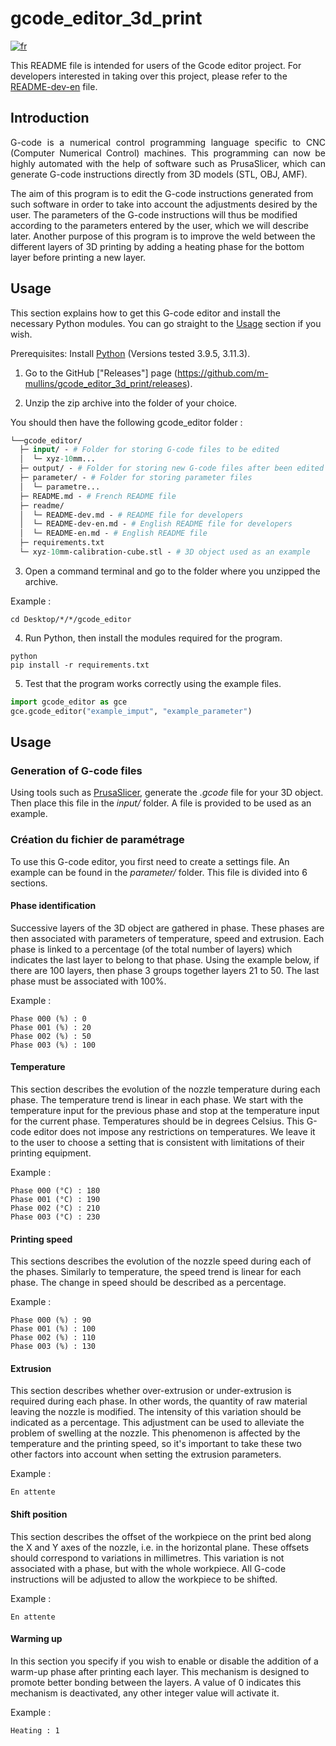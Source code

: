# gcode_editor_3d_print

[![fr](https://img.shields.io/badge/lang-fr-blue.svg)](https://github.com/m-mullins/gcode_editor_3d_print/blob/main/README.md)

This README file is intended for users of the Gcode editor project. For developers interested in taking over this 
project, please refer to the [README-dev-en](README-dev-en.md) file.

## Introduction

<p align="justify">
G-code is a numerical control programming language specific to CNC (Computer Numerical Control) machines. This 
programming can now be highly automated with the help of software such as PrusaSlicer, which can generate G-code 
instructions directly from 3D models (STL, OBJ, AMF).

The aim of this program is to edit the G-code instructions generated from such software in order to take into account 
the adjustments desired by the user. The parameters of the G-code instructions will thus be modified according to the 
parameters entered by the user, which we will describe later. Another purpose of this program is to improve the weld 
between the different layers of 3D printing by adding a heating phase for the bottom layer before printing a new layer.
</p>

## Usage

This section explains how to get this G-code editor and install the necessary Python modules. 
You can go straight to the [Usage](#usage) section if you wish.

Prerequisites: Install [Python](https://www.python.org/downloads/) (Versions tested 3.9.5, 3.11.3).

1. Go to the GitHub ["Releases"] page (https://github.com/m-mullins/gcode_editor_3d_print/releases).

2. Unzip the zip archive into the folder of your choice.

You should then have the following gcode_editor folder :

````graphql
└──gcode_editor/
  ├─ input/ - # Folder for storing G-code files to be edited
  │  └─ xyz-10mm...
  ├─ output/ - # Folder for storing new G-code files after been edited
  ├─ parameter/ - # Folder for storing parameter files
  │  └─ parametre...
  ├─ README.md - # French README file
  ├─ readme/
  │  └─ README-dev.md - # README file for developers
  │  └─ README-dev-en.md - # English README file for developers
  │  └─ README-en.md - # English README file
  ├─ requirements.txt
  └─ xyz-10mm-calibration-cube.stl - # 3D object used as an example
````

3. Open a command terminal and go to the folder where you unzipped the archive.

Example :
````commandline
cd Desktop/*/*/gcode_editor
````

4. Run Python, then install the modules required for the program.

````commandline
python
pip install -r requirements.txt
````

5. Test that the program works correctly using the example files.

````python
import gcode_editor as gce
gce.gcode_editor("example_imput", "example_parameter")
````

## Usage

### Generation of G-code files

Using tools such as [PrusaSlicer](https://www.prusa3d.com/page/prusaslicer_424/), generate the *.gcode* file for your 3D
object. Then place this file in the *input/* folder. A file is provided to be used as an example.

### Création du fichier de paramétrage

To use this G-code editor, you first need to create a settings file. An example can be found in the *parameter/* 
folder. This file is divided into 6 sections.

#### Phase identification

Successive layers of the 3D object are gathered in phase. These phases are then associated with parameters of
temperature, speed and extrusion. Each phase is linked to a percentage (of the total number of layers) which indicates 
the last layer to belong to that phase. Using the example below, if there are 100 layers, then phase 3 groups together 
layers 21 to 50. The last phase must be associated with 100%.

Example :
````text
Phase 000 (%) : 0
Phase 001 (%) : 20
Phase 002 (%) : 50
Phase 003 (%) : 100
````

#### Temperature

This section describes the evolution of the nozzle temperature during each phase. The temperature trend is linear
in each phase. We start with the temperature input for the previous phase and stop at the temperature input for 
the current phase. Temperatures should be in degrees Celsius. This G-code editor does not impose any restrictions on 
temperatures. We leave it to the user to choose a setting that is consistent with limitations of their printing 
equipment.

Example :
````text
Phase 000 (°C) : 180 
Phase 001 (°C) : 190 
Phase 002 (°C) : 210 
Phase 003 (°C) : 230
````

#### Printing speed

This sections describes the evolution of the nozzle speed during each of the phases. Similarly to temperature, the 
speed trend is linear for each phase. The change in speed should be described as a percentage.

Example :
````text
Phase 000 (%) : 90 
Phase 001 (%) : 100 
Phase 002 (%) : 110
Phase 003 (%) : 130
````


#### Extrusion

This section describes whether over-extrusion or under-extrusion is required during each phase. In other words, the 
quantity of raw material leaving the nozzle is modified. The intensity of this variation should be indicated as a 
percentage. This adjustment can be used to alleviate the problem of swelling at the nozzle. This phenomenon is 
affected by the temperature and the printing speed, so it's important to take these two other factors into account 
when setting the extrusion parameters.

Example :
````text
En attente
````

#### Shift position

This section describes the offset of the workpiece on the print bed along the X and Y axes of the nozzle, i.e. in the 
horizontal plane. These offsets should correspond to variations in millimetres. This variation is not associated with 
a phase, but with the whole workpiece.  All G-code instructions will be adjusted to allow the workpiece to be shifted.

Example :
````text
En attente
````

#### Warming up

In this section you specify if you wish to enable or disable the addition of a warm-up phase after printing each layer.
This mechanism is designed to promote better bonding between the layers. A value of 0 indicates this mechanism is 
deactivated, any other integer value will activate it.

Example :
````text
Heating : 1
````
